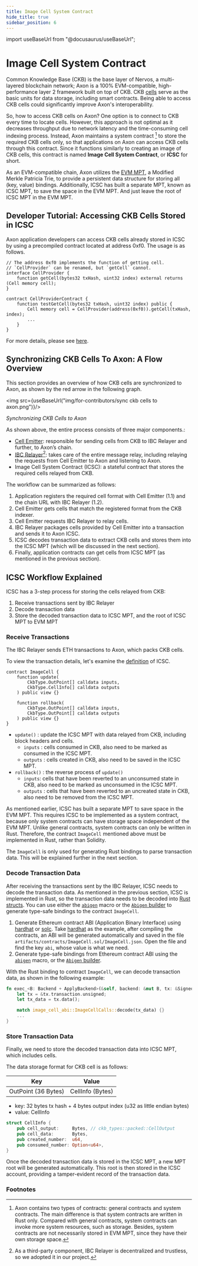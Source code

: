 ```yaml
---
title: Image Cell System Contract
hide_title: true
sidebar_position: 6
---
```


import useBaseUrl from "@docusaurus/useBaseUrl";

# Image Cell System Contract

Common Knowledge Base (CKB) is the base layer of Nervos, a multi-layered blockchain network; Axon is a 100% EVM-compatible, high-performance layer 2 framework built on top of CKB. CKB [cells](https://docs.nervos.org/docs/reference/cell/) serve as the basic units for data storage, including smart contracts. Being able to access CKB cells could significantly improve Axon's interoperability.

So, how to access CKB cells on Axon? One option is to connect to CKB every time to locate cells. However, this approach is not optimal as it decreases throughput due to network latency and the time-consuming cell indexing process. Instead, Axon maintains a system contract [^1] to store the required CKB cells only, so that applications on Axon can access CKB cells through this contract. Since it functions similarly to creating an image of CKB cells, this contract is named **Image Cell System Contract**, or **ICSC** for short.

As an EVM-compatible chain, Axon utilizes the [EVM MPT](https://ethereum.org/en/developers/docs/data-structures-and-encoding/patricia-merkle-trie/), a Modified Merkle Patricia Trie, to provide a persistent data structure for storing all (key, value) bindings. Additionally, ICSC has built a separate MPT, known as ICSC MPT, to save the space in the EVM MPT. And just leave the root of ICSC MPT in the EVM MPT.

## Developer Tutorial: Accessing CKB Cells Stored in ICSC

Axon application developers can access CKB cells already stored in ICSC by using a precompiled contract located at address 0xf0. The usage is as follows.

```solidity
// The address 0xf0 implements the function of getting cell.
// `CellProvider` can be renamed, but `getCell` cannot.
interface CellProvider {
    function getCell(bytes32 txHash, uint32 index) external returns (Cell memory cell);
}

contract CellProviderContract {
    function testGetCell(bytes32 txHash, uint32 index) public {
        Cell memory cell = CellProvider(address(0xf0)).getCell(txHash, index);
        ...
    }
}
```

For more details, please see [here](https://github.com/felicityin/axon-get-cell/blob/main/contracts/CellProviderContract.sol).

## Synchronizing CKB Cells To Axon: A Flow Overview

This section provides an overview of how CKB cells are synchronized to Axon, as shown by the red arrow in the following graph.

<img src={useBaseUrl("img/for-contributors/sync ckb cells to axon.png")}/> 

*Synchronizing CKB Cells to Axon*

As shown above, the entire process consists of three major components.:

- [Cell Emitter](https://github.com/axonweb3/emitter): responsible for sending cells from CKB to IBC Relayer and further, to Axon’s chain.
- [IBC Relayer](https://github.com/synapseweb3/relayer)[^2]: takes care of the entire message relay, including relaying the requests from Cell Emitter to Axon and listening to Axon.
- Image Cell System Contract (ICSC): a stateful contract that stores the required cells relayed from CKB.

The workflow can be summarized as follows:

1. Application registers the required cell format with Cell Emitter (1.1) and the chain URL with IBC Relayer (1.2).
2. Cell Emitter gets cells that match the registered format from the CKB indexer.
3. Cell Emitter requests IBC Relayer to relay cells.
4. IBC Relayer packages cells provided by Cell Emitter into a transaction and sends it to Axon ICSC.
5. ICSC decodes transaction data to extract CKB cells and stores them into the ICSC MPT (which will be discussed in the next section).
6. Finally, application contracts can get cells from ICSC MPT (as mentioned in the previous section).

## ICSC Workflow Explained

 ICSC has a 3-step process for storing the cells relayed from CKB:

1. Receive transactions sent by IBC Relayer
2. Decode transaction data
3. Store the decoded transaction data to ICSC MPT, and the root of ICSC MPT to EVM MPT

### Receive Transactions

The IBC Relayer sends ETH transactions to Axon, which packs CKB cells.

To view the transaction details, let's examine the [definition](https://github.com/axonweb3/axon/blob/main/core/executor/src/system_contract/image_cell/contract/contracts/ImageCell.sol) of ICSC.

```solidity
contract ImageCell {
    function update(
        CkbType.OutPoint[] calldata inputs,
        CkbType.CellInfo[] calldata outputs
    ) public view {}

    function rollback(
        CkbType.OutPoint[] calldata inputs,
        CkbType.OutPoint[] calldata outputs
    ) public view {}
}
```

- `update()` : update the ICSC MPT with data relayed from CKB, including block headers and cells.
    - `inputs` : cells consumed in CKB, also need to be marked as consumed in the ICSC MPT.
    - `outputs` : cells created in CKB, also need to be saved in the ICSC MPT.
- `rollback()` : the reverse process of `update()`
    - `inputs`: cells that have been reverted to an unconsumed state in CKB, also need to be marked as unconsumed in the ICSC MPT.
    - `outputs` : cells that have been reverted to an uncreated state in CKB, also need to be removed from the ICSC MPT.

As mentioned earlier, ICSC has built a separate MPT to save space in the EVM MPT. This requires ICSC to be implemented as a system contract, because only system contracts can have storage space independent of the EVM MPT. Unlike general contracts, system contracts can only be written in Rust. Therefore, the contract `ImageCell` mentioned above must be implemented in Rust, rather than Solidity.  

The `ImageCell` is only used for generating Rust bindings to parse transaction data. This will be explained further in the next section.

### Decode Transaction Data
After receiving the transactions sent by the IBC Relayer, ICSC needs to decode the transaction data. As mentioned in the previous section, ICSC is implemented in Rust, so the transaction data needs to be decoded into [Rust structs](https://doc.rust-lang.org/std/keyword.struct.html). You can use either the [`abigen`](https://docs.rs/ethers-contract/0.2.2/ethers_contract/macro.abigen.html) macro or the [`Abigen` builder](https://docs.rs/ethers-contract/0.2.2/ethers_contract/struct.Abigen.html) to generate type-safe bindings to the contract `ImageCell`. 

1. Generate Ethereum contract ABI (Application Binary Interface) using [hardhat](https://hardhat.org/hardhat-runner/docs/guides/compile-contracts) or [solc](https://docs.soliditylang.org/en/latest/installing-solidity.html). 
Take [hardhat](https://hardhat.org/hardhat-runner/docs/guides/compile-contracts) as the example, after compiling the contracts, an ABI will be generated automatically and saved in the file `artifacts/contracts/ImageCell.sol/ImageCell.json`. Open the file and find the key `abi`, whose value is what we need.
2. Generate type-safe bindings from Ethereum contract ABI using the [`abigen`](https://docs.rs/ethers-contract/0.2.2/ethers_contract/macro.abigen.html) macro, or the [`Abigen` builder](https://docs.rs/ethers-contract/0.2.2/ethers_contract/struct.Abigen.html).

With the Rust binding to contract `ImageCell`, we can decode transaction data, as shown in the following example:

```rust
fn exec_<B: Backend + ApplyBackend>(&self, backend: &mut B, tx: &SignedTransaction) -> TxResp {
    let tx = &tx.transaction.unsigned;
    let tx_data = tx.data();

    match image_cell_abi::ImageCellCalls::decode(tx_data) {}
    ...
}
 ```
 ### Store Transaction Data

Finally, we need to store the decoded transaction data into ICSC MPT, which includes cells.

The data storage format for CKB cell is as follows:

| Key | Value |
| --- | --- |
| OutPoint (36 Bytes) | CellInfo (Bytes) |
- key: 32 bytes tx hash + 4 bytes output index (u32 as little endian bytes)
- value: CellInfo

```rust
struct CellInfo {
    pub cell_output:     Bytes, // ckb_types::packed::CellOutput
    pub cell_data:       Bytes,
    pub created_number:  u64,
    pub consumed_number: Option<u64>,
}
```

Once the decoded transaction data is stored in the ICSC MPT, a new MPT root will be generated automatically. This root is then stored in the ICSC account, providing a tamper-evident record of the transaction data.

### Footnotes

[^1]: Axon contains two types of contracts: general contracts and system contracts. The main difference is that system contracts are written in Rust only. Compared with general contracts, system contracts can invoke more system resources, such as storage. Besides, system contracts are not necessarily stored in EVM MPT, since they have their own storage space.
[^2]: As a third-party component, IBC Relayer is decentralized and trustless, so we adopted it in our project.
